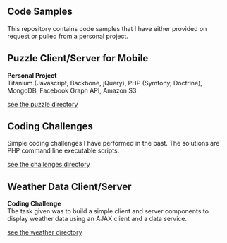 Code Samples
-----------------
This repository contains code samples that I have either provided on request or pulled from a personal project. 
    
Puzzle Client/Server for Mobile
-----------------
<b>Personal Project</b><br>
Titanium (Javascript, Backbone, jQuery), PHP (Symfony, Doctrine), MongoDB, Facebook Graph API, Amazon S3

[see the puzzle directory](https://github.com/olmstead/samples/tree/master/puzzle)

Coding Challenges
-----------------
Simple coding challenges I have performed in the past.  The solutions are PHP command line executable scripts.

[see the challenges directory](https://github.com/olmstead/samples/tree/master/challenges)

Weather Data Client/Server
-----------------
<b>Coding Challenge</b><br>
The task given was to build a simple client and server components to display weather data using an AJAX client and a 
data service.

[see the weather directory](https://github.com/olmstead/samples/tree/master/weather)

